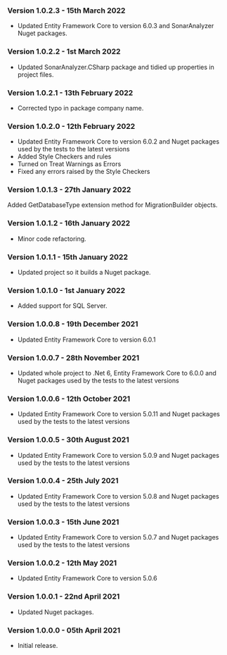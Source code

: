 ### Version 1.0.2.3 - 15th March 2022

* Updated Entity Framework Core to version 6.0.3 and SonarAnalyzer Nuget packages.

### Version 1.0.2.2 - 1st March 2022

* Updated SonarAnalyzer.CSharp package and tidied up properties in project files.

### Version 1.0.2.1 - 13th February 2022

* Corrected typo in package company name.

### Version 1.0.2.0 - 12th February 2022

* Updated Entity Framework Core to version 6.0.2 and Nuget packages used by the tests to the latest versions
* Added Style Checkers and rules
* Turned on Treat Warnings as Errors
* Fixed any errors raised by the Style Checkers

### Version 1.0.1.3 - 27th January 2022

Added GetDatabaseType extension method for MigrationBuilder objects.

### Version 1.0.1.2 - 16th January 2022

* Minor code refactoring.

### Version 1.0.1.1 - 15th January 2022

* Updated project so it builds a Nuget package.

### Version 1.0.1.0 - 1st January 2022

* Added support for SQL Server.

### Version 1.0.0.8 - 19th December 2021

* Updated Entity Framework Core to version 6.0.1
 
### Version 1.0.0.7 - 28th November 2021

* Updated whole project to .Net 6, Entity Framework Core to 6.0.0 and Nuget packages used by the tests to the latest versions

### Version 1.0.0.6 - 12th October 2021

* Updated Entity Framework Core to version 5.0.11 and Nuget packages used by the tests to the latest versions

### Version 1.0.0.5 - 30th August 2021

* Updated Entity Framework Core to version 5.0.9 and Nuget packages used by the tests to the latest versions

### Version 1.0.0.4 - 25th July 2021

* Updated Entity Framework Core to version 5.0.8 and Nuget packages used by the tests to the latest versions

### Version 1.0.0.3 - 15th June 2021

* Updated Entity Framework Core to version 5.0.7 and Nuget packages used by the tests to the latest versions

### Version 1.0.0.2 - 12th May 2021 

* Updated Entity Framework Core to version 5.0.6

### Version 1.0.0.1 - 22nd April 2021 

* Updated Nuget packages.

### Version 1.0.0.0 - 05th April 2021 

* Initial release.
